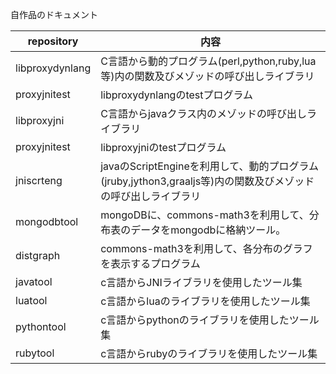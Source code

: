 自作品のドキュメント  

|repository|内容|  
|----------|----|
|libproxydynlang|C言語から動的プログラム(perl,python,ruby,lua等)内の関数及びメゾッドの呼び出しライブラリ|
|proxyjnitest   |libproxydynlangのtestプログラム                                                        |
|libproxyjni    |C言語からjavaクラス内のメゾッドの呼び出しライブラリ                                    |
|proxyjnitest   |libproxyjniのtestプログラム                                                            |
|jniscrteng     |javaのScriptEngineを利用して、動的プログラム(jruby,jython3,graaljs等)内の関数及びメゾッドの呼び出しライブラリ|
|mongodbtool    |mongoDBに、commons-math3を利用して、分布表のデータをmongodbに格納ツール。              |
|distgraph      |commons-math3を利用して、各分布のグラフを表示するプログラム                            |
|javatool       |c言語からJNIライブラリを使用したツール集                                               |
|luatool        |c言語からluaのライブラリを使用したツール集                                             |
|pythontool     |c言語からpythonのライブラリを使用したツール集                                          |
|rubytool       |c言語からrubyのライブラリを使用したツール集                                            |
